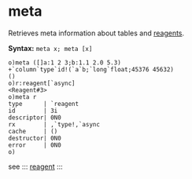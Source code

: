 # meta

Retrieves meta information about tables and [reagents](/reference/types/reagents.md).

**Syntax:** ```meta x; meta [x]```

```o
o)meta ([]a:1 2 3;b:1.1 2.0 5.3)
+`column`type`id!(`a`b;`long`float;45376 45632)
()
o)r:reagent[`async]
<Reagent#3>
o)meta r
type      | `reagent
id        | 3i
descriptor| 0N0
rx        | ,`type!,`async
cache     | ()
destructor| 0N0
error     | 0N0
o)
```

see :::
[reagent](/verbs/other/reagent.md)
:::
